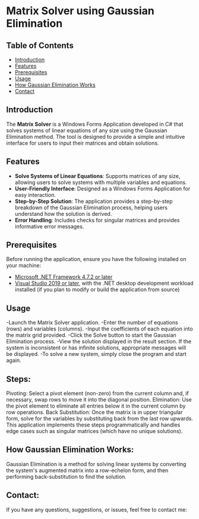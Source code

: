 # Matrix Solver using Gaussian Elimination

## Table of Contents
- [Introduction](#introduction)
- [Features](#features)
- [Prerequisites](#prerequisites)
- [Usage](#usage)
- [How Gaussian Elimination Works](#how-gaussian-elimination-works)
- [Contact](#contact)

## Introduction
The **Matrix Solver** is a Windows Forms Application developed in C# that solves systems of linear equations of any size using the Gaussian Elimination method. The tool is designed to provide a simple and intuitive interface for users to input their matrices and obtain solutions.

## Features
- **Solve Systems of Linear Equations**: Supports matrices of any size, allowing users to solve systems with multiple variables and equations.
- **User-Friendly Interface**: Designed as a Windows Forms Application for easy interaction.
- **Step-by-Step Solution**: The application provides a step-by-step breakdown of the Gaussian Elimination process, helping users understand how the solution is derived.
- **Error Handling**: Includes checks for singular matrices and provides informative error messages.

## Prerequisites
Before running the application, ensure you have the following installed on your machine:
- [Microsoft .NET Framework 4.7.2 or later](https://dotnet.microsoft.com/download/dotnet-framework)
- [Visual Studio 2019 or later](https://visualstudio.microsoft.com/vs/), with the .NET desktop development workload installed (if you plan to modify or build the application from source)
## Usage
-Launch the Matrix Solver application.
-Enter the number of equations (rows) and variables (columns).
-Input the coefficients of each equation into the matrix grid provided.
-Click the Solve button to start the Gaussian Elimination process.
-View the solution displayed in the result section. If the system is inconsistent or has infinite solutions, appropriate messages will be displayed.
-To solve a new system, simply close the program and start again.
  
## Steps:
Pivoting: Select a pivot element (non-zero) from the current column and, if necessary, swap rows to move it into the diagonal position.
Elimination: Use the pivot element to eliminate all entries below it in the current column by row operations.
Back Substitution: Once the matrix is in upper triangular form, solve for the variables by substituting back from the last row upwards.
This application implements these steps programmatically and handles edge cases such as singular matrices (which have no unique solutions).

## How Gaussian Elimination Works:
Gaussian Elimination is a method for solving linear systems by converting the system's augmented matrix into a row-echelon form, and then performing back-substitution to find the solution.

## Contact:
If you have any questions, suggestions, or issues, feel free to contact me:
